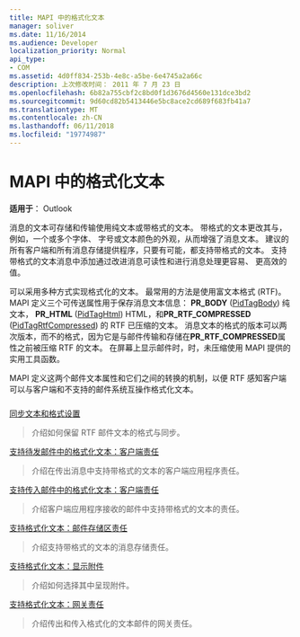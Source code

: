 ```yaml
---
title: MAPI 中的格式化文本
manager: soliver
ms.date: 11/16/2014
ms.audience: Developer
localization_priority: Normal
api_type:
- COM
ms.assetid: 4d0ff834-253b-4e8c-a5be-6e4745a2a66c
description: 上次修改时间： 2011 年 7 月 23 日
ms.openlocfilehash: 6b82a755cbf2c8bd0f1d3676d4560e131dce3bd2
ms.sourcegitcommit: 9d60cd82b5413446e5bc8ace2cd689f683fb41a7
ms.translationtype: MT
ms.contentlocale: zh-CN
ms.lasthandoff: 06/11/2018
ms.locfileid: "19774987"
---
```

# <a name="formatted-text-in-mapi"></a>MAPI 中的格式化文本

  
  
**适用于**： Outlook 
  
消息的文本可存储和传输使用纯文本或带格式的文本。 带格式的文本更改其与，例如，一个或多个字体、 字号或文本颜色的外观，从而增强了消息文本。 建议的所有客户端和所有消息存储提供程序，只要有可能，都支持带格式的文本。 支持带格式的文本消息中添加通过改进消息可读性和进行消息处理更容易、 更高效的值。
  
可以采用多种方式实现格式化的文本。 最常用的方法是使用富文本格式 (RTF)。 MAPI 定义三个可传送属性用于保存消息文本信息： **PR_BODY** ([PidTagBody](pidtagbody-canonical-property.md)) 纯文本， **PR_HTML** ([PidTagHtml](pidtaghtml-canonical-property.md)) HTML，和**PR_RTF_COMPRESSED** ([PidTagRtfCompressed](pidtagrtfcompressed-canonical-property.md)) 的 RTF 已压缩的文本。 消息文本的格式的版本可以两次版本，而不的格式，因为它是与邮件传输和存储在**PR_RTF_COMPRESSED**属性之前被压缩 RTF 的文本。 在屏幕上显示邮件时，时，未压缩使用 MAPI 提供的实用工具函数。 
  
MAPI 定义这两个邮件文本属性和它们之间的转换的机制，以便 RTF 感知客户端可以与客户端和不支持的邮件系统互操作格式化文本。
  
### 

[同步文本和格式设置](synchronizing-text-and-formatting.md)
  
> 介绍如何保留 RTF 邮件文本的格式与同步。
    
[支持待发邮件中的格式化文本：客户端责任](supporting-formatted-text-in-outgoing-messages-client-responsibilities.md)
  
> 介绍在传出消息中支持带格式的文本的客户端应用程序责任。
    
[支持传入邮件中的格式化文本：客户端责任](supporting-formatted-text-in-incoming-messages-client-responsibilities.md)
  
> 介绍客户端应用程序接收的邮件中支持带格式的文本的责任。
    
[支持格式化文本：邮件存储区责任](supporting-formatted-text-message-store-responsibilities.md)
  
> 介绍支持带格式的文本的消息存储责任。
    
[支持格式化文本：显示附件](supporting-formatted-text-rendering-attachments.md)
  
> 介绍如何选择其中呈现附件。
    
[支持格式化文本：网关责任](supporting-formatted-text-gateway-responsibilities.md)
  
> 介绍传出和传入格式化的文本邮件的网关责任。
    

